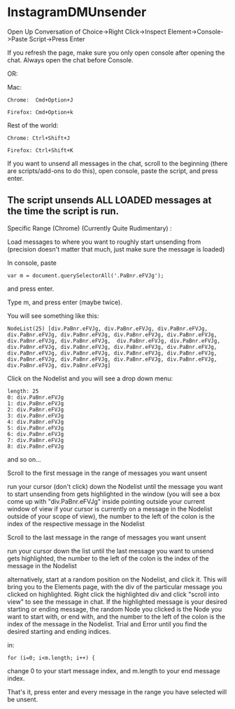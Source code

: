 # InstagramDMUnsender
Open Up Conversation of Choice->Right Click->Inspect Element->Console->Paste Script->Press Enter

If you refresh the page, make sure you only open console after opening the chat. Always open the chat before Console.

OR:

Mac:

    Chrome:  Cmd+Option+J
  
    Firefox: Cmd+Option+k
  
Rest of the world:

    Chrome: Ctrl+Shift+J
  
    Firefox: Ctrl+Shift+K
  
If you want to unsend all messages in the chat, scroll to the beginning (there are scripts/add-ons to do this), open console, paste the script, and press enter.

The script unsends ALL LOADED messages at the time the script is run.
------------------------------------------------------------------------------------------------------------------------------------------------------------------------------
Specific Range (Chrome) (Currently Quite Rudimentary) :

Load messages to where you want to roughly start unsending from (precision doesn't matter that much, just make sure the message is loaded)

In console, paste 

    var m = document.querySelectorAll('.PaBnr.eFVJg');  
    
and press enter.

Type m, and press enter (maybe twice). 

You will see something like this:

    NodeList(25) [div.PaBnr.eFVJg, div.PaBnr.eFVJg, div.PaBnr.eFVJg, div.PaBnr.eFVJg, div.PaBnr.eFVJg, div.PaBnr.eFVJg, div.PaBnr.eFVJg, div.PaBnr.eFVJg, div.PaBnr.eFVJg,  div.PaBnr.eFVJg, div.PaBnr.eFVJg, div.PaBnr.eFVJg, div.PaBnr.eFVJg, div.PaBnr.eFVJg, div.PaBnr.eFVJg, div.PaBnr.eFVJg, div.PaBnr.eFVJg, div.PaBnr.eFVJg, div.PaBnr.eFVJg, div.PaBnr.eFVJg, div.PaBnr.eFVJg, div.PaBnr.eFVJg, div.PaBnr.eFVJg, div.PaBnr.eFVJg, div.PaBnr.eFVJg]

Click on the Nodelist and you will see a drop down menu:

    length: 25
    0: div.PaBnr.eFVJg
    1: div.PaBnr.eFVJg
    2: div.PaBnr.eFVJg
    3: div.PaBnr.eFVJg
    4: div.PaBnr.eFVJg
    5: div.PaBnr.eFVJg
    6: div.PaBnr.eFVJg
    7: div.PaBnr.eFVJg
    8: div.PaBnr.eFVJg
    
and so on...

Scroll to the first message in the range of messages you want unsent

run your cursor (don't click) down the Nodelist until the message you want to start unsending from gets highlighted in the window (you will see a box come up with "div.PaBnr.eFVJg" inside pointing outside your current window of view if your cursor is currently on a message in the Nodelist outside of your scope of view), the number to the left of the colon is the index of the respective message in the Nodelist

Scroll to the last message in the range of messages you want unsent

run your cursor down the list until the last message you want to unsend gets highlighted, the number to the left of the colon is the index of the message in the Nodelist

alternatively, start at a random position on the Nodelist, and click it. This will bring you to the Elements page, with the div of the particular message you clicked on highlighted. Right click the highlighted div and click "scroll into view" to see the message in chat. If the highlighted message is your desired starting or ending message, the random Node you clicked is the Node you want to start with, or end with, and the number to the left of the colon is the index of the message in the Nodelist. Trial and Error until you find the desired starting and ending indices.

in:

    for (i=0; i<m.length; i++) {
    
change 0 to your start message index, and m.length to your end message index. 

That's it, press enter and every message in the range you have selected will be unsent.


